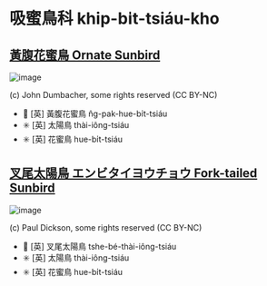 # 吸蜜鳥科 khip-bi̍t-tsiáu-kho

## [黃腹花蜜鳥 Ornate Sunbird](https://ebird.org/species/olbsun4)

![image](https://inaturalist-open-data.s3.amazonaws.com/photos/11596150/medium.jpg)

(c) John Dumbacher, some rights reserved (CC BY-NC)

- 🎯 [英] 黃腹花蜜鳥 n̂g-pak-hue-bi̍t-tsiáu
- ✳️ [英] 太陽鳥 thài-iông-tsiáu
- ✳️ [英] 花蜜鳥 hue-bi̍t-tsiáu

## [叉尾太陽鳥 エンビタイヨウチョウ Fork-tailed Sunbird](https://ebird.org/species/fotsun1)

![image](https://inaturalist-open-data.s3.amazonaws.com/photos/60958137/medium.jpg)

(c) Paul Dickson, some rights reserved (CC BY-NC)

- 🎯 [英] 叉尾太陽鳥 tshe-bé-thài-iông-tsiáu
- ✳️ [英] 太陽鳥 thài-iông-tsiáu
- ✳️ [英] 花蜜鳥 hue-bi̍t-tsiáu
